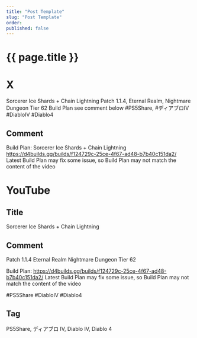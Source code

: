 ```yaml
---
title: "Post Template"
slug: "Post Template"
order: 
published: false
---
```


# {{ page.title }}

# X
Sorcerer Ice Shards + Chain Lightning
Patch 1.1.4, Eternal Realm, Nightmare Dungeon Tier 62
Build Plan see comment below
#PS5Share, #ディアブロIV #DiabloIV #Diablo4

## Comment
Build Plan: Sorcerer Ice Shards + Chain Lightning
https://d4builds.gg/builds/f124729c-25ce-4f67-ad48-b7b40c151da2/
Latest Build Plan may fix some issue, so Build Plan may not match the content of the video

# YouTube

## Title
Sorcerer Ice Shards + Chain Lightning

## Comment
Patch 1.1.4
Eternal Realm
Nightmare Dungeon Tier 62

Build Plan: https://d4builds.gg/builds/f124729c-25ce-4f67-ad48-b7b40c151da2/
Latest Build Plan may fix some issue, so Build Plan may not match the content of the video

#PS5Share #DiabloIV #Diablo4

## Tag
PS5Share, ディアブロ IV, Diablo IV, Diablo 4
